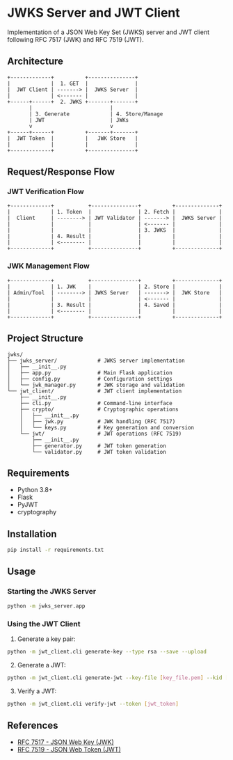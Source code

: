 # JWKS Server and JWT Client

Implementation of a JSON Web Key Set (JWKS) server and JWT client following RFC 7517 (JWK) and RFC 7519 (JWT).

## Architecture

```
+-------------+          +---------------+
|             |  1. GET  |               |
|  JWT Client | -------> |  JWKS Server  |
|             | <------- |               |
+------+------+  2. JWKS +-------+-------+
       |                         |
       | 3. Generate             | 4. Store/Manage
       | JWT                     | JWKs
       v                         v
+------+------+          +-------+-------+
|  JWT Token  |          |   JWK Store   |
|             |          |               |
+-------------+          +---------------+
```

## Request/Response Flow

### JWT Verification Flow

```
+-------------+           +---------------+          +--------------+
|             | 1. Token  |               | 2. Fetch |              |
|  Client     | --------> | JWT Validator | -------> |  JWKS Server |
|             |           |               | <------- |              |
|             |           |               | 3. JWKS  |              |
|             | 4. Result |               |          |              |
|             | <-------- |               |          |              |
+-------------+           +---------------+          +--------------+
```

### JWK Management Flow

```
+-------------+           +---------------+          +--------------+
|             | 1. JWK    |               | 2. Store |              |
| Admin/Tool  | --------> | JWKS Server   | -------> |  JWK Store   |
|             |           |               | <------- |              |
|             | 3. Result |               | 4. Saved |              |
|             | <-------- |               |          |              |
+-------------+           +---------------+          +--------------+
```

## Project Structure

```
jwks/
├── jwks_server/             # JWKS server implementation
│   ├── __init__.py
│   ├── app.py               # Main Flask application 
│   ├── config.py            # Configuration settings
│   └── jwk_manager.py       # JWK storage and validation
└── jwt_client/              # JWT client implementation
    ├── __init__.py
    ├── cli.py               # Command-line interface
    ├── crypto/              # Cryptographic operations
    │   ├── __init__.py
    │   ├── jwk.py           # JWK handling (RFC 7517)
    │   └── keys.py          # Key generation and conversion
    └── jwt/                 # JWT operations (RFC 7519)
        ├── __init__.py
        ├── generator.py     # JWT token generation
        └── validator.py     # JWT token validation
```

## Requirements

- Python 3.8+
- Flask
- PyJWT
- cryptography

## Installation

```bash
pip install -r requirements.txt
```

## Usage

### Starting the JWKS Server

```bash
python -m jwks_server.app
```

### Using the JWT Client

1. Generate a key pair:
```bash
python -m jwt_client.cli generate-key --type rsa --save --upload
```

2. Generate a JWT:
```bash
python -m jwt_client.cli generate-jwt --key-file [key_file.pem] --kid [key_id]
```

3. Verify a JWT:
```bash
python -m jwt_client.cli verify-jwt --token [jwt_token]
```

## References

- [RFC 7517 - JSON Web Key (JWK)](https://tools.ietf.org/html/rfc7517)
- [RFC 7519 - JSON Web Token (JWT)](https://tools.ietf.org/html/rfc7519)
